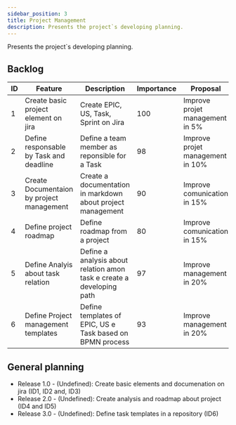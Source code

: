 ```yaml
---
sidebar_position: 3
title: Project Management
description: Presents the project`s developing planning.
---
```


Presents the project`s developing planning.

## Backlog

| ID | Feature | Description | Importance |Proposal|
| -- | ------- | ----------- |----------- |--------|
| 1  | Create basic project element on jira| Create EPIC, US, Task, Sprint on Jira | 100 |Improve projet management in 5% |
| 2  | Define responsable by Task and deadline| Define a team member as reponsible for a Task  | 98 |Improve projet management in 10% |
| 3  | Create Documentaion by project management |Create a documentation in markdown about project management  | 90 |Improve comunication  in 15% |
| 4  | Define project roadmap |Define roadmap from a project  | 80 |Improve comunication  in 15% |
| 5  | Define Analyis about task relation   |Define a analysis about relation amon task e create a developing path  | 97 |Improve management  in 20% |
| 6  | Define Project management templates |Define templates of EPIC, US e Task based on BPMN process  | 93 |Improve management in 20% |

## General planning

* Release 1.0 - (Undefined): Create basic elements and documenation on jira (ID1, ID2 and, ID3)
* Release 2.0 - (Undefined): Create analysis and roadmap about project (ID4 and ID5)
* Release 3.0 - (Undefined): Define task templates in a repository (ID6)
